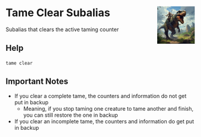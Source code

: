 <h1>Tame Clear Subalias<img align="right" src="../../Data/main.png" width="100px"></h1>

Subalias that clears the active taming counter

## Help
`tame clear`

## Important Notes
- If you clear a complete tame, the counters and information do not get put in backup
    - Meaning, if you stop taming one creature to tame another and finish, you can still restore the one in backup
- If you clear an incomplete tame, the counters and information do get put in backup
